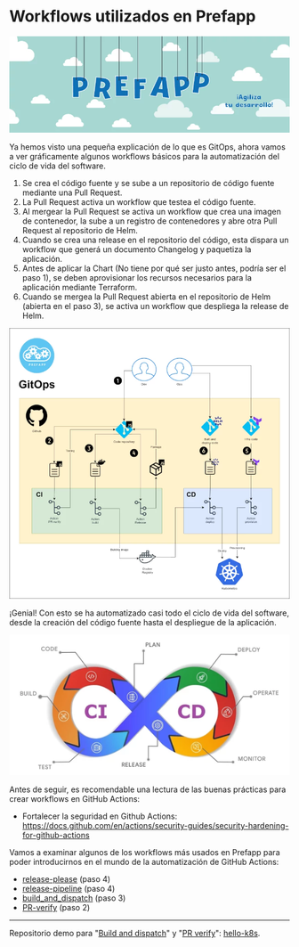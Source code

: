 
# Workflows utilizados en Prefapp

![](../../_media/04_workflow/prefapp_wf.webp)

Ya hemos visto una pequeña explicación de lo que es GitOps, ahora vamos a ver gráficamente algunos workflows básicos para la automatización del ciclo de vida del software. 

1. Se crea el código fuente y se sube a un repositorio de código fuente mediante una Pull Request.
2. La Pull Request activa un workflow que testea el código fuente.
3. Al mergear la Pull Request se activa un workflow que crea una imagen de contenedor, la sube a un registro de contenedores y abre otra Pull Request al repositorio de Helm.
4. Cuando se crea una release en el repositorio del código, esta dispara un workflow que generá un documento Changelog y paquetiza la aplicación.
5. Antes de aplicar la Chart (No tiene por qué ser justo antes, podría ser el paso 1), se deben aprovisionar los recursos necesarios para la aplicación mediante Terraform.
6. Cuando se mergea la Pull Request abierta en el repositorio de Helm (abierta en el paso 3), se activa un workflow que despliega la release de Helm.


<div style="text-align: center;">
  <div style="margin: 0 auto;">

![](../../_media/04_workflow/gitops_prefapp.webp)

  </div>
</div>

¡Genial! Con esto se ha automatizado casi todo el ciclo de vida del software, desde la creación del código fuente hasta el despliegue de la aplicación.

<div style="text-align: center;">
  <div style="margin: 0 auto;">

![](../../_media/04_workflow/cicd.webp)

  </div>
</div>

Antes de seguir, es recomendable una lectura de las buenas prácticas para crear workflows en GitHub Actions:

- Fortalecer la seguridad en Github Actions: https://docs.github.com/en/actions/security-guides/security-hardening-for-github-actions

Vamos a examinar algunos de los workflows más usados en Prefapp para poder introducirnos en el mundo de la automatización de GitHub Actions:

- [release-please](./05_release-please.md) (paso 4)
- [release-pipeline](./07_release-pipeline.md) (paso 4)
- [build_and_dispatch](./06_build_and_dispatch.md) (paso 3)
- [PR-verify](./04_pr_verify.md) (paso 2)

---

Repositorio demo para "[Build and dispatch](https://github.com/prefapp/hello-k8s/blob/main/.github/workflows/build_and_dispatch.yaml)" y "[PR verify](https://github.com/prefapp/hello-k8s/blob/main/.github/workflows/pr_verify.yaml)": [hello-k8s](https://github.com/prefapp/hello-k8s/tree/main/.github).
